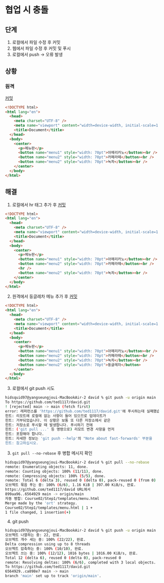 # 협업 시 충돌
## 단계
1. 로컬에서 파일 수정 후 커밋
2. 웹에서 파일 수정 후 커밋 및 푸시
3. 로컬에서 push -> 오류 발생

## 상황
### 원격
[커밋](https://github.com/ted1117/david/commit/899aa9661e750f00d9b3c3230af16de28e9fdf51)
```html
<!DOCTYPE html>
<html lang="en">
  <head>
    <meta charset="UTF-8" />
    <meta name="viewport" content="width=device-width, initial-scale=1.0" />
    <title>Document</title>
  </head>
  <body>
    <center>
      <p>메뉴판</p>
      <button name="menu1" style="width: 70pt">아메리카노</button><br />
      <button name="menu2" style="width: 70pt">카페라떼</button><br />
      <button name="menu2" style="width: 70pt">녹차</button><br />
    </center>
  </body>
</html>
```

## 해결
1. 로컬에서 hr 태그 추가 후 [커밋](https://github.com/ted1117/david/commit/b2e5c50e2808e523651576baadf7b7905bacf57d)
```html
<!DOCTYPE html>
<html lang="en">
  <head>
    <meta charset="UTF-8" />
    <meta name="viewport" content="width=device-width, initial-scale=1.0" />
    <title>Document</title>
  </head>
  <body>
    <center>
      <p>메뉴판</p>
      <button name="menu1" style="width: 70pt">아메리카노</button><br />
      <button name="menu2" style="width: 70pt">카페라떼</button><br />
      <hr />
      <button name="menu2" style="width: 70pt">녹차</button><br />
    </center>
  </body>
</html>
```

2. 원격에서 둥글레차 메뉴 추가 후 [커밋](https://github.com/ted1117/david/commit/6564929aaccfa3982b55daa652624b375f07154d)
```html
<!DOCTYPE html>
<html lang="en">
  <head>
    <meta charset="UTF-8" />
    <meta name="viewport" content="width=device-width, initial-scale=1.0" />
    <title>Document</title>
  </head>
  <body>
    <center>
      <p>메뉴판</p>
      <button name="menu1" style="width: 70pt">아메리카노</button><br />
      <button name="menu2" style="width: 70pt">카페라떼</button><br />
      <button name="menu2" style="width: 70pt">녹차</button><br />
      <button name="menu2" style="width: 70pt">둥글레차</button>
    </center>
  </body>
</html>
```

3. 로컬에서 git push 시도
```bash
hidsquid97@yangseungjoui-MacBookAir-2 david % git push -u origin main
To https://github.com/ted1117/david.git
! [rejected] main -> main (fetch first)
error: 레퍼런스를 'https://github.com/ted1117/david.git'에 푸시하는데 실패했습니다
힌트: 리모트에 로컬에 없는 사항이 들어 있으므로 업데이트가
힌트: 거부되었습니다. 이 상황은 보통 또 다른 저장소에서 같은
힌트: 저장소로 푸시할 때 발생합니다. 푸시하기 전에
힌트: ('git pull ...' 등 명령으로) 리모트 변경 사항을 먼저
힌트: 포함해야 합니다.
힌트: 자세한 정보는 'git push --help'의 "Note about fast-forwards' 부분을
힌트: 참고하십시오.
```

3. ```git pull --no-rebase``` 후 병합 메시지 확인
```bash
hidsquid97@yangseungjoui-MacBookAir-2 david % git pull --no-rebase
remote: Enumerating objects: 11, done.
remote: Counting objects: 100% (11/11), done.
remote: Compressing objects: 100% (5/5), done.
remote: Total 6 (delta 3), reused 0 (delta 0), pack-reused 0 (from 0)
오브젝트 묶음 푸는 중: 100% (6/6), 1.16 KiB | 397.00 KiB/s, 완료.
https://github.com/ted1117/david URL에서
899aa96..6564929 main -> origin/main
자동 병합: Course02/Step1/templates/menu.html
Merge made by the 'ort' strategy.
Course02/Step1/templates/menu.html | 1 +
1 file changed, 1 insertion(+)
```

4. git push
```bash
hidsquid97@yangseungjoui-MacBookAir-2 david % git push -u origin main
오브젝트 나열하는 중: 22, 완료.
오브젝트 개수 세는 중: 100% (22/22), 완료.
Delta compression using up to 8 threads
오브젝트 압축하는 중: 100% (10/10), 완료.
오브젝트 쓰는 중: 100% (12/12), 1016 bytes | 1016.00 KiB/s, 완료.
Total 12 (delta 6), reused 0 (delta 0), pack-reused 0
remote: Resolving deltas: 100% (6/6), completed with 3 local objects.
To https://github.com/ted1117/david.git
6564929..ca898e7 main -> main
branch 'main' set up to track 'origin/main'.
```